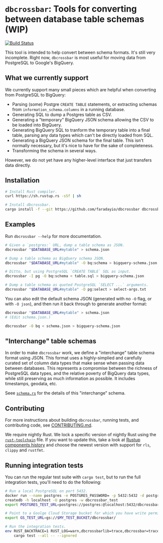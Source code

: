 # `dbcrossbar`: Tools for converting between database table schemas (WIP)

[![Build Status](https://travis-ci.org/faradayio/dbcrossbar.svg)](https://travis-ci.org/faradayio/dbcrossbar)

This tool is intended to help convert between schema formats. It's still very incomplete. Right now, `dbcrossbar` is most useful for moving data from PostgreSQL to Google's BigQuery.

## What we currently support

We currently support many small pieces which are helpful when converting from PostgreSQL to BigQuery:

- Parsing (some) Postgre `CREATE TABLE` statements, or extracting schemas from `information_schema.columns` in a running database.
- Generating SQL to dump a Postgres table as CSV.
- Generating a "temporary" BigQuery JSON schema allowing the CSV to be loaded into BigQuery.
- Generating BigQuery SQL to tranform the temporary table into a final table, parsing any data types which can't be directly loaded from SQL.
- Generating a BigQuery JSON schema for the final table. This isn't normally necessary, but it's nice to have for the sake of completeness.
- Transforming the schema in several ways.

However, we do not yet have any higher-level interface that just transfers data directly.

## Installation

```sh
# Install Rust compiler.
curl https://sh.rustup.rs -sSf | sh

# Install dbcrossbar.
cargo install -f --git https://github.com/faradayio/dbcrossbar dbcrossbar
```

## Examples

Run `dbcrossbar --help` for more documentation.

```sh
# Given a `postgres:` URL, dump a table schema as JSON.
dbcrossbar "$DATABASE_URL#mytable" > schema.json

# Dump a table schema as BigQuery schema JSON.
dbcrossbar "$DATABASE_URL#mytable" -O bq:schema > bigquery-schema.json

# Ditto, but using PostgreSQL `CREATE TABLE` SQL as input.
dbcrossbar -I pg -O bq:schema < table.sql > bigquery-schema.json

# Dump a table schema as quoted PostgreSQL `SELECT ...` arguments.
dbcrossbar "$DATABASE_URL#mytable" -O pg:select > select-args.txt
```

You can also edit the default schema JSON (generated with no `-O` flag, or with `-O json`), and then run it back through to generate another format:

```sh
dbcrossbar "$DATABASE_URL#mytable" > schema.json
# (Edit schema.json.)

dbcrossbar -O bq < schema.json > bigquery-schema.json
```

## "Interchange" table schemas

In order to make `dbcrossbar` work, we define a "interchange" table schema format using JSON. This format uses a highly-simplied and carefully curated set of column data types that make sense when passing data between databases. This represents a compromise between the richness of PostgreSQL data types, and the relative poverty of BigQuery data types, while still preserving as much information as possible. It includes timestamps, geodata, etc.

Seee [`schema.rs`](./dbcrossbarlib/src/schema.rs) for the details of this "interchange" schema.

## Contributing

For more instructions about building `dbcrossbar`, running tests, and contributing code, see [CONTRIBUTING.md](./CONTRIBUTING.md).

We require nightly Rust. We lock a specific version of nightly Rust using the [`rust-toolchain`](./rust-toolchain) file. If you want to update this, take a look at [Rustup components history](https://mexus.github.io/rustup-components-history/) and choose the newest version with support for `rls`, `clippy` and `rustfmt`.

## Running integration tests

You can run the regular test suite with `cargo test`, but to run the full integration tests, you'll need to do the following:

```sh
# Run a local PostgreSQL on port 5432.
docker run --name postgres -e POSTGRES_PASSWORD= -p 5432:5432 -d postgres
createdb -h localhost -U postgres -w dbcrossbar_test
export POSTGRES_TEST_URL=postgres://postgres:@localhost:5432/dbcrossbar_test

# Point to a Goolge Cloud Storage bucket for which you have write permissions.
export GS_TEST_URL=gs://$MY_TEST_BUCKET/dbcrossbar/

# Run the integration tests.
env RUST_BACKTRACE=1 RUST_LOG=warn,dbcrossbarlib=trace,dbcrossbar=trace \
    cargo test --all -- --ignored
```
